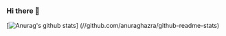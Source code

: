### Hi there 👋
[![Anurag's github stats](//github-readme-stats.vercel.app/api?username=SiriusKoan)]
(//github.com/anuraghazra/github-readme-stats)
<!--
**SiriusKoan/siriuskoan** is a ✨ _special_ ✨ repository because its `README.md` (this file) appears on your GitHub profile.

Here are some ideas to get you started:

- 🔭 I’m currently working on ...
- 🌱 I’m currently learning ...
- 👯 I’m looking to collaborate on ...
- 🤔 I’m looking for help with ...
- 💬 Ask me about ...
- 📫 How to reach me: ...
- 😄 Pronouns: ...
- ⚡ Fun fact: ...
-->

